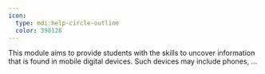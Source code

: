 ```yaml
---
icon:
  type: mdi:help-circle-outline
  color: 398126
---
```


This module aims to provide students with the skills to uncover information that is found in mobile digital devices. Such devices may include phones,  ... 

